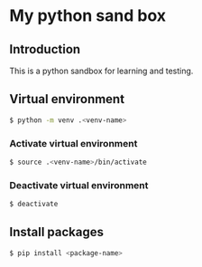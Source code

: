 # My python sand box

## Introduction

This is a python sandbox for learning and testing.

## Virtual environment

```bash
$ python -m venv .<venv-name>
```

### Activate virtual environment

```bash
$ source .<venv-name>/bin/activate
```

### Deactivate virtual environment

```bash
$ deactivate
```

## Install packages

```bash
$ pip install <package-name>
```